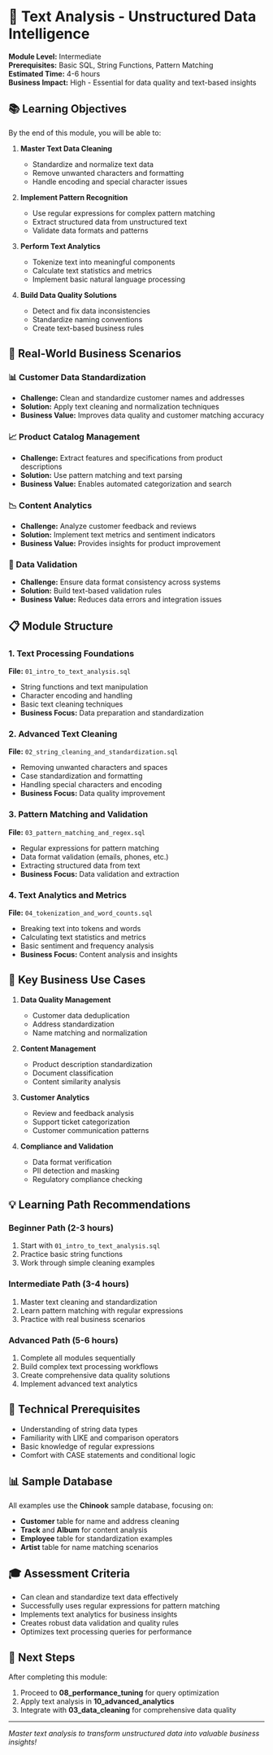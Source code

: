 # 📝 Text Analysis - Unstructured Data Intelligence

**Module Level:** Intermediate  
**Prerequisites:** Basic SQL, String Functions, Pattern Matching  
**Estimated Time:** 4-6 hours  
**Business Impact:** High - Essential for data quality and text-based insights

## 📚 Learning Objectives

By the end of this module, you will be able to:

1. **Master Text Data Cleaning**
   - Standardize and normalize text data
   - Remove unwanted characters and formatting
   - Handle encoding and special character issues

2. **Implement Pattern Recognition**
   - Use regular expressions for complex pattern matching
   - Extract structured data from unstructured text
   - Validate data formats and patterns

3. **Perform Text Analytics**
   - Tokenize text into meaningful components
   - Calculate text statistics and metrics
   - Implement basic natural language processing

4. **Build Data Quality Solutions**
   - Detect and fix data inconsistencies
   - Standardize naming conventions
   - Create text-based business rules

## 🏢 Real-World Business Scenarios

### 📊 Customer Data Standardization
- **Challenge:** Clean and standardize customer names and addresses
- **Solution:** Apply text cleaning and normalization techniques
- **Business Value:** Improves data quality and customer matching accuracy

### 📈 Product Catalog Management
- **Challenge:** Extract features and specifications from product descriptions
- **Solution:** Use pattern matching and text parsing
- **Business Value:** Enables automated categorization and search

### 📉 Content Analytics
- **Challenge:** Analyze customer feedback and reviews
- **Solution:** Implement text metrics and sentiment indicators
- **Business Value:** Provides insights for product improvement

### 🎯 Data Validation
- **Challenge:** Ensure data format consistency across systems
- **Solution:** Build text-based validation rules
- **Business Value:** Reduces data errors and integration issues

## 📋 Module Structure

### 1. Text Processing Foundations
**File:** `01_intro_to_text_analysis.sql`
- String functions and text manipulation
- Character encoding and handling
- Basic text cleaning techniques
- **Business Focus:** Data preparation and standardization

### 2. Advanced Text Cleaning
**File:** `02_string_cleaning_and_standardization.sql`
- Removing unwanted characters and spaces
- Case standardization and formatting
- Handling special characters and encoding
- **Business Focus:** Data quality improvement

### 3. Pattern Matching and Validation
**File:** `03_pattern_matching_and_regex.sql`
- Regular expressions for pattern matching
- Data format validation (emails, phones, etc.)
- Extracting structured data from text
- **Business Focus:** Data validation and extraction

### 4. Text Analytics and Metrics
**File:** `04_tokenization_and_word_counts.sql`
- Breaking text into tokens and words
- Calculating text statistics and metrics
- Basic sentiment and frequency analysis
- **Business Focus:** Content analysis and insights

## 🎯 Key Business Use Cases

1. **Data Quality Management**
   - Customer data deduplication
   - Address standardization
   - Name matching and normalization

2. **Content Management**
   - Product description standardization
   - Document classification
   - Content similarity analysis

3. **Customer Analytics**
   - Review and feedback analysis
   - Support ticket categorization
   - Customer communication patterns

4. **Compliance and Validation**
   - Data format verification
   - PII detection and masking
   - Regulatory compliance checking

## 💡 Learning Path Recommendations

### Beginner Path (2-3 hours)
1. Start with `01_intro_to_text_analysis.sql`
2. Practice basic string functions
3. Work through simple cleaning examples

### Intermediate Path (3-4 hours)
1. Master text cleaning and standardization
2. Learn pattern matching with regular expressions
3. Practice with real business scenarios

### Advanced Path (5-6 hours)
1. Complete all modules sequentially
2. Build complex text processing workflows
3. Create comprehensive data quality solutions
4. Implement advanced text analytics

## 🔧 Technical Prerequisites

- Understanding of string data types
- Familiarity with LIKE and comparison operators
- Basic knowledge of regular expressions
- Comfort with CASE statements and conditional logic

## 📊 Sample Database

All examples use the **Chinook** sample database, focusing on:
- **Customer** table for name and address cleaning
- **Track** and **Album** for content analysis
- **Employee** table for standardization examples
- **Artist** table for name matching scenarios

## 🎓 Assessment Criteria

- Can clean and standardize text data effectively
- Successfully uses regular expressions for pattern matching
- Implements text analytics for business insights
- Creates robust data validation and quality rules
- Optimizes text processing queries for performance

## 🚀 Next Steps

After completing this module:
1. Proceed to **08_performance_tuning** for query optimization
2. Apply text analysis in **10_advanced_analytics**
3. Integrate with **03_data_cleaning** for comprehensive data quality

---

*Master text analysis to transform unstructured data into valuable business insights!*
